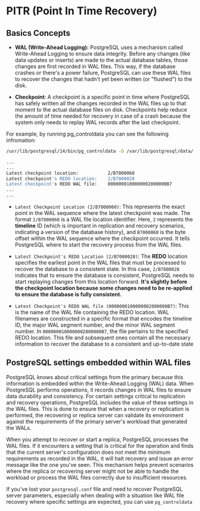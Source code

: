 # PITR (Point In Time Recovery)

## Basics Concepts

- **WAL (Write-Ahead Logging):** PostgreSQL uses a mechanism called Write-Ahead
  Logging to ensure data integrity. Before any changes (like data updates or
  inserts) are made to the actual database tables, those changes are first
  recorded in WAL files. This way, if the database crashes or there's a power
  failure, PostgreSQL can use these WAL files to recover the changes that hadn't
  yet been written (or "flushed") to the disk.

- **Checkpoint**: A checkpoint is a specific point in time where PostgreSQL has
  safely written all the changes recorded in the WAL files up to that moment to
  the actual database files on disk. Checkpoints help reduce the amount of time
  needed for recovery in case of a crash because the system only needs to replay
  WAL records after the last checkpoint.

For example, by running pg_controldata you can see the following infromation:

```bash
/usr/lib/postgresql/14/bin/pg_controldata -D /var/lib/postgresql/data/

...
...
Latest checkpoint location:           2/B7000060
Latest checkpoint's REDO location:    2/B7000028
Latest checkpoint's REDO WAL file:    0000000100000002000000B7
...
...
```

- `Latest Checkpoint Location (2/B7000060)`:  This represents the exact point in
  the WAL sequence where the latest checkpoint was made. The format `2/B7000060`
  is a WAL file location identifier. Here, `2` represents the **timeline** ID
  (which is important in replication and recovery scenarios, indicating a
  version of the database history), and `B7000060` is the byte offset within the
  WAL sequence where the checkpoint occurred. It tells PostgreSQL where to start
  the recovery process from the WAL files.

- `Latest Checkpoint's REDO Location (2/B7000028)`:  The **REDO** location
  specifies the earliest point in the WAL files that must be processed to
  recover the database to a consistent state. In this case, `2/B7000028`
  indicates that to ensure the database is consistent, PostgreSQL needs to start
  replaying changes from this location forward. **It's slightly before the
  checkpoint location because some changes need to be re-applied to ensure the
  database is fully consistent.**

-  `Latest Checkpoint's REDO WAL file (0000000100000002000000B7)`: This is the
   name of the WAL file containing the REDO location. WAL filenames are
   constructed in a specific format that encodes the timeline ID, the major WAL
   segment number, and the minor WAL segment number. In
   `0000000100000002000000B7`, the file pertains to the specified REDO location.
   This file and subsequent ones contain all the necessary information to
   recover the database to a consistent and up-to-date state

## PostgreSQL settings embedded within WAL files

PostgreSQL knows about critical settings from the primary because this
information is embedded within the Write-Ahead Logging (WAL) data. When
PostgreSQL performs operations, it records changes in WAL files to ensure data
durability and consistency. For certain settings critical to replication and
recovery operations, PostgreSQL includes the value of these settings in the WAL
files. This is done to ensure that when a recovery or replication is performed,
the recovering or replica server can validate its environment against the
requirements of the primary server's workload that generated the WALs.

When you attempt to recover or start a replica, PostgreSQL processes the WAL
files. If it encounters a setting that is critical for the operation and finds
that the current server's configuration does not meet the minimum requirements
as recorded in the WAL, it will halt recovery and issue an error message like
the one you've seen. This mechanism helps prevent scenarios where the replica or
recovering server might not be able to handle the workload or process the WAL
files correctly due to insufficient resources.

If you've lost your `postgresql.conf` file and need to recover PostgreSQL server
parameters, especially when dealing with a situation like WAL file recovery
where specific settings are expected, you can use `pg_controldata`
